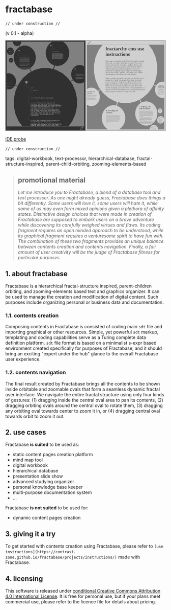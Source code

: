 # fractabase

    // under construction //
    
(v 0.1 - alpha)
    
![](media/ssh.png)

[IDE probe](https://contrast-zone.github.io/fractabase/ide.html)

    // under construction //

tags: digital-workbook, text-processor, hierarchical-database, fractal-structure-inspired, parent-child-orbiting, zooming-elements-based

> ## promotional material
> 
> *Let me introduce you to Fractabase, a blend of a database tool and text processor. As one might already guess, Fractabase does things a bit differently. Some users will love it, some users will hate it, while some of us may even form mixed opinions given a plethora of affinity states. Distinctive design choices that were made in creation of Fractabase are supposed to embark users on a brave adventure while discovering its carefully weighed virtues and flaws. Its coding fragment requires an open minded approach to be understood, while its graphical fragment requires a venturesome spirit to have fun with. The combination of these two fragments provides an unique balance between contents creation and contents navigation. Finally, a fair amount of user creativity will be the judge of Fractabase fitness for particular purposes.*

## 1. about fractabase

Fractabase is a hierarchical fractal-structure inspired, parent-children orbiting, and zooming-elements based text and graphics organizer. It can be used to manage the creation and modification of digital content. Such purposes include organizing personal or business data and documentation.

### 1.1. contents creation

Composing contents in Fractabase is consisted of coding main `sdt` file and importing graphical or other resources. Simple, yet powerful `sdt` markup, templating and coding capabilities serve as a Turing complete data definition platform. `sdt` file format is based on a minimalist s-expr based environment created specifically for purposes of Fractabase, and it should bring an exciting "expert under the hub" glance to the overall Fractabase user experience.

### 1.2. contents navigation

The final result created by Fractabase brings all the contents to be shown inside orbitable and zoomable ovals that form a seamless dynamic fractal user interface. We navigate the entire fractal structure using only four kinds of gestures: (1) dragging inside the central oval area to pan its contents, (2) dragging orbiting ovals around the central oval to rotate them, (3) dragging any orbiting oval towards center to zoom it in, or (4) dragging central oval towards orbit to zoom it out.

## 2. use cases

Fractabase **is suited** to be used as:

- static content pages creation platform
- mind map tool
- digital workbook
- hierarchical database
- presentation slide show
- advanced studying organizer
- personal knowledge base keeper
- multi-purpose documentation system
- ...

Fractabase **is not suited** to be used for:

- dynamic content pages creation

## 3. giving it a try

To get started with contents creation using Fractabase, please refer to `[use instructions](https://contrast-zone.github.io/fractabase/projects/instructions/)` made with Fractabase.

## 4. licensing

This software is released under [conditional Creative Commons Attribution 4.0 International License](LICENSE). It is free for personal use, but if your plans meet commercial use, please refer to the licence file for details about pricing.

